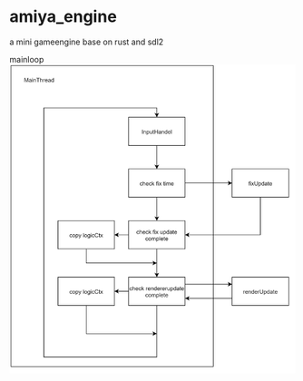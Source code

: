 # amiya_engine
a mini gameengine base on rust and sdl2

mainloop
![snapshot](.\readme\amiya_mainloop.jpg)